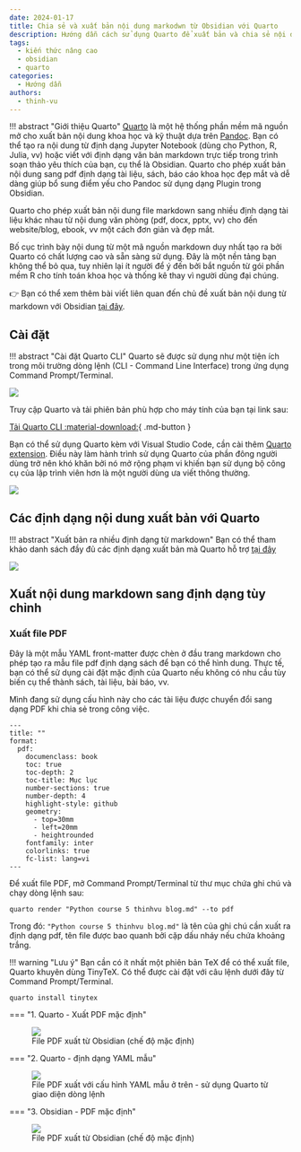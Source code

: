 ```yaml
---
date: 2024-01-17
title: Chia sẻ và xuất bản nội dung markodwn từ Obsidian với Quarto
description: Hướng dẫn cách sử dụng Quarto để xuất bản và chia sẻ nội dung viết bằng markdown trong Obsidian.
tags:
  - kiến thức nâng cao
  - obsidian
  - quarto
categories:
  - Hướng dẫn
authors:
  - thinh-vu
---
```


!!! abstract "Giới thiệu Quarto"
	  [Quarto](https://quarto.org/) là một hệ thống phần mềm mã nguồn mở cho xuất bản nội dung khoa học và kỹ thuật dựa trên [Pandoc](https://pandoc.org/). Bạn có thể tạo ra nội dung từ định dạng Jupyter Notebook (dùng cho Python, R, Julia, vv) hoặc viết với định dạng văn bản markdown trực tiếp trong trình soạn thảo yêu thích của bạn, cụ thể là Obsidian. Quarto cho phép xuất bản nội dung sang pdf định dạng tài liệu, sách, báo cáo khoa học đẹp mắt và dễ dàng giúp bổ sung điểm yếu cho Pandoc sử dụng dạng Plugin trong Obsidian. 

Quarto cho phép xuất bản nội dung file markdown sang nhiều định dạng tài liệu khác nhau từ nội dung văn phòng (pdf, docx, pptx, vv) cho đến website/blog, ebook, vv một cách đơn giản và đẹp mắt. 

Bố cục trình bày nội dung từ một mã nguồn markdown duy nhất tạo ra bởi Quarto có chất lượng cao và sẵn sàng sử dụng. Đây là một nền tảng bạn không thể bỏ qua, tuy nhiên lại ít người để ý đến bởi bắt nguồn từ gói phần mềm R cho tính toán khoa học và thống kê thay vì người dùng đại chúng.

👉 Bạn có thể xem thêm bài viết liên quan đến chủ đề xuất bản nội dung từ markdown với Obsidian [tại đây](https://learn-anything.vn/kien-thuc/obsidian/su-dung-obsidian-trong-xuat-ban-chia-se-noi-dung).

## Cài đặt

!!! abstract "Cài đặt Quarto CLI"
	Quarto sẽ được sử dụng như một tiện ích trong môi trường dòng lệnh (CLI - Command Line Interface) trong ứng dụng Command Prompt/Terminal.

![](../../assets/images/trang_download_quarto_cho_may_tinh_windows.png)

Truy cập Quarto và tải phiên bản phù hợp cho máy tính của bạn tại link sau:

[Tải Quarto CLI :material-download:](https://quarto.org/docs/dashboards/){ .md-button }

Bạn có thể sử dụng Quarto kèm với Visual Studio Code, cần cài thêm [Quarto extension](https://marketplace.visualstudio.com/items?itemName=quarto.quarto). Điều này làm hành trình sử dụng Quarto của phần đông người dùng trở nên khó khăn bởi nó mở rộng phạm vi khiến bạn sử dụng bộ công cụ của lập trình viên hơn là một người dùng ưa viết thông thường.

![](../../assets/images/tien_ich_mo_rong_quarto_tren_visual_studio_code.png)

## Các định dạng nội dung xuất bản với Quarto

!!! abstract "Xuất bản ra nhiều định dạng từ markdown"
	Bạn có thể tham khảo danh sách đầy đủ các định dạng xuất bản mà Quarto hỗ trợ [tại đây](https://quarto.org/docs/reference/)

![](../../assets/images/cac_dinh_dang_xuat_ban_ho_tro_boi_quarto.png)

## Xuất nội dung markdown sang định dạng tùy chỉnh

### Xuất file PDF

Đây là một mẫu YAML front-matter được chèn ở đầu trang markdown cho phép tạo ra mẫu file pdf định dạng sách để bạn có thể hình dung. Thực tế, bạn có thể sử dụng cài đặt mặc định của Quarto nếu không có nhu cầu tùy biến cụ thể thành sách, tài liệu, bài báo, vv.

Mình đang sử dụng cấu hình này cho các tài liệu được chuyển đổi sang dạng PDF khi chia sẻ trong công việc.

```
---
title: ""
format: 
  pdf: 
    documenclass: book
    toc: true
    toc-depth: 2
    toc-title: Mục lục
    number-sections: true
    number-depth: 4
    highlight-style: github
    geometry:
      - top=30mm
      - left=20mm
      - heightrounded
    fontfamily: inter
    colorlinks: true
    fc-list: lang=vi
---
```

Để xuất file PDF, mở Command Prompt/Terminal từ thư mục chứa ghi chú và chạy dòng lệnh sau:

```shell
quarto render "Python course 5 thinhvu blog.md" --to pdf
```

Trong đó: `"Python course 5 thinhvu blog.md"` là tên của ghi chú cần xuất ra định dạng pdf, tên file được bao quanh bởi cặp dấu nháy nếu chứa khoảng trắng.

!!! warning "Lưu ý"
	Bạn cần có ít nhất một phiên bản TeX để có thể xuất file, Quarto khuyên dùng TinyTeX. Có thể được cài đặt với câu lệnh dưới đây từ Command Prompt/Terminal.

```
quarto install tinytex
```

=== "1. Quarto - Xuất PDF mặc định"
	<figure markdown>
	  ![](../../assets/images/file_pdf_xuat_tu_quarto_voi_cau_hinh_mac_dinh.png)
	  <figcaption>File PDF xuất từ Obsidian (chế độ mặc định)</figcaption>
	</figure>
=== "2. Quarto - định dạng YAML mẫu"
	<figure markdown>
	  ![](../../assets/images/file_pdf_xuat_tu_quarto_voi_cau_hinh_yaml_front_matter_mau.png)
	  <figcaption>File PDF xuất với cấu hình YAML mẫu ở trên - sử dụng Quarto từ giao diện dòng lệnh</figcaption>
	</figure>
=== "3. Obsidian - PDF mặc định"
	<figure markdown>
	  ![](../../assets/images/obsidian_pdf_xuat_tu_markdown.png)
	  <figcaption>File PDF xuất từ Obsidian (chế độ mặc định)</figcaption>
	</figure>